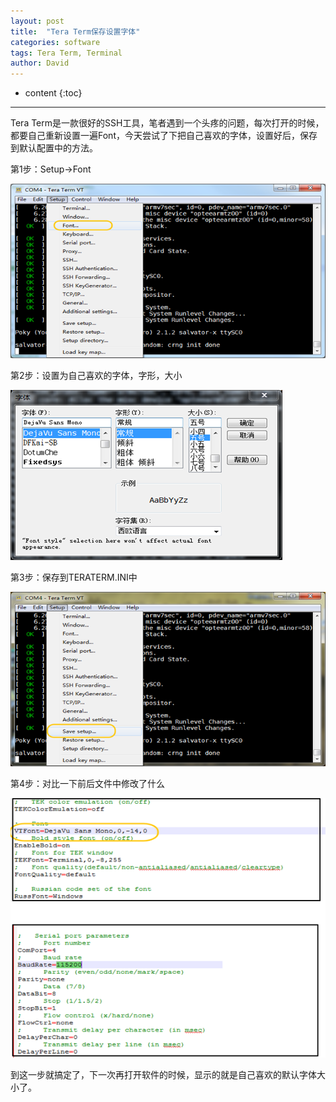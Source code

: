 ```yaml
---
layout: post
title:  "Tera Term保存设置字体"
categories: software
tags: Tera Term, Terminal
author: David
---
```


* content
{:toc}

---


Tera Term是一款很好的SSH工具，笔者遇到一个头疼的问题，每次打开的时候，都要自己重新设置一遍Font，今天尝试了下把自己喜欢的字体，设置好后，保存到默认配置中的方法。

第1步：Setup->Font

![字体设置](https://github.com/titron/titron.github.io/raw/master/img/2021-07-13-teraterm_settings_font.png)


第2步：设置为自己喜欢的字体，字形，大小

![选择字体](https://github.com/titron/titron.github.io/raw/master/img/2021-07-13-teraterm_settings_select_font.png)


第3步：保存到TERATERM.INI中

![保存](https://github.com/titron/titron.github.io/raw/master/img/2021-07-13-teraterm_save_setup.png)


第4步：对比一下前后文件中修改了什么

![对比](https://github.com/titron/titron.github.io/raw/master/img/2021-07-13-teraterm_settings_vs.png)


到这一步就搞定了，下一次再打开软件的时候，显示的就是自己喜欢的默认字体大小了。

